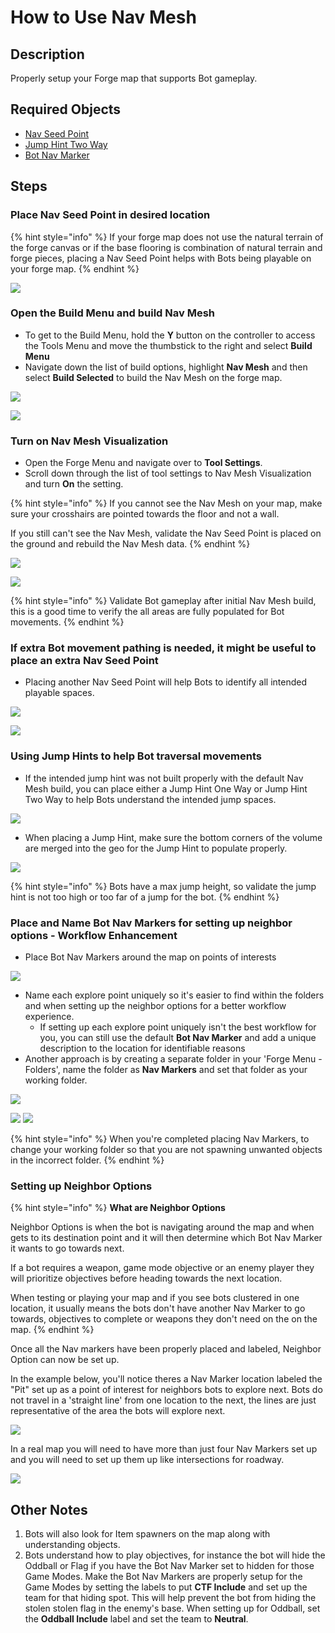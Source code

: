 # How to Use Nav Mesh

## Description

Properly setup your Forge map that supports Bot gameplay.

## Required Objects

* [Nav Seed Point](../objects/gameplay/nav-mesh/nav-seed-point.md)
* [Jump Hint Two Way](../objects/gameplay/nav-mesh/bot-jump-hint-two-way.md)
* [Bot Nav Marker](../objects/gameplay/nav-mesh/bot-nav-marker.md)

## Steps

### Place Nav Seed Point in desired location

{% hint style="info" %}
If your forge map does not use the natural terrain of the forge canvas or if the base flooring is combination of natural terrain and forge pieces, placing a Nav Seed Point helps with Bots being playable on your forge map.
{% endhint %}

![](../.gitbook/assets/images/tutorials/nav-mesh-tutorial-seed-point.png)

### Open the Build Menu and build Nav Mesh

* To get to the Build Menu, hold the **Y** button on the controller to access the Tools Menu and move the thumbstick to the right and select **Build Menu**
* Navigate down the list of build options, highlight **Nav Mesh** and then select **Build Selected** to build the Nav Mesh on the forge map.

![](../.gitbook/assets/images/tutorials/nav-mesh-tutorial-build-menu.png)

![](../.gitbook/assets/images/tutorials/nav-mesh-tutorial-build-nav-mesh.png)

### Turn on Nav Mesh Visualization

* Open the Forge Menu and navigate over to **Tool Settings**.
* Scroll down through the list of tool settings to Nav Mesh Visualization and turn **On** the setting.

{% hint style="info" %}
If you cannot see the Nav Mesh on your map, make sure your crosshairs are pointed towards the floor and not a wall.

If you still can't see the Nav Mesh, validate the Nav Seed Point is placed on the ground and rebuild the Nav Mesh data.
{% endhint %}

![](../.gitbook/assets/images/tutorials/nav-mesh-tutorial-tool-setting-nav-mesh-visualization.png)

![](../.gitbook/assets/images/tutorials/nav-mesh-tutorial-view-nav-mesh.png)

{% hint style="info" %}
Validate Bot gameplay after initial Nav Mesh build, this is a good time to verify the all areas are fully populated for Bot movements.
{% endhint %}

### If extra Bot movement pathing is needed, it might be useful to place an extra Nav Seed Point

* Placing another Nav Seed Point will help Bots to identify all intended playable spaces.

![](../.gitbook/assets/images/tutorials/nav-mesh-tutorial-non-populated-floors.png)

![](../.gitbook/assets/images/tutorials/nav-mesh-tutorial-extra-nav-seed-point.png)

### Using Jump Hints to help Bot traversal movements

* If the intended jump hint was not built properly with the default Nav Mesh build, you can place either a Jump Hint One Way or Jump Hint Two Way to help Bots understand the intended jump spaces.

![](../.gitbook/assets/images/tutorials/nav-mesh-tutorial-using-jump-hint.png)

* When placing a Jump Hint, make sure the bottom corners of the volume are merged into the geo for the Jump Hint to populate properly.

![](../.gitbook/assets/images/tutorials/nav-mesh-tutorial-using-jump-hint-geo.png)

{% hint style="info" %}
Bots have a max jump height, so validate the jump hint is not too high or too far of a jump for the bot.
{% endhint %}

### Place and Name Bot Nav Markers for setting up neighbor options - Workflow Enhancement

* Place Bot Nav Markers around the map on points of interests

![](../.gitbook/assets/images/tutorials/nav-mesh-tutorial-bot-explore-points.png)

* Name each explore point uniquely so it's easier to find within the folders and when setting up the neighbor options for a better workflow experience.
  * If setting up each explore point uniquely isn't the best workflow for you, you can still use the default **Bot Nav Marker** and add a unique description to the location for identifiable reasons
* Another approach is by creating a separate folder in your 'Forge Menu - Folders', name the folder as **Nav Markers** and set that folder as your working folder.

![](../.gitbook/assets/images/tutorials/nav-mesh-tutorial-rename-nav-marker.png)

![](../.gitbook/assets/images/tutorials/nav-mesh-tutorial-nav-marker-folder.png) ![](../.gitbook/assets/images/tutorials/nav-mesh-tutorial-nav-marker-working-folder.png)

{% hint style="info" %}
When you're completed placing Nav Markers, to change your working folder so that you are not spawning unwanted objects in the incorrect folder.
{% endhint %}

### Setting up Neighbor Options

{% hint style="info" %}
**What are Neighbor Options**

Neighbor Options is when the bot is navigating around the map and when gets to its destination point and it will then determine which Bot Nav Marker it wants to go towards next.

If a bot requires a weapon, game mode objective or an enemy player they will prioritize objectives before heading towards the next location.

When testing or playing your map and if you see bots clustered in one location, it usually means the bots don't have another Nav Marker to go towards, objectives to complete or weapons they don't need on the on the map.
{% endhint %}

Once all the Nav markers have been properly placed and labeled, Neighbor Option can now be set up.

In the example below, you'll notice theres a Nav Marker location labeled the "Pit" set up as a point of interest for neighbors bots to explore next. Bots do not travel in a 'straight line' from one location to the next, the lines are just representative of the area the bots will explore next.

![](../.gitbook/assets/images/tutorials/nav-mesh-tutorial-bot-pathing.png)

In a real map you will need to have more than just four Nav Markers set up and you will need to set up them up like intersections for roadway.

![](../.gitbook/assets/images/tutorials/nav-mesh-tutorial-bot-pathing-overview.png)

## Other Notes

1. Bots will also look for Item spawners on the map along with understanding objects.
2. Bots understand how to play objectives, for instance the bot will hide the Oddball or Flag if you have the Bot Nav Marker set to hidden for those Game Modes. Make the Bot Nav Markers are properly setup for the Game Modes by setting the labels to put **CTF Include** and set up the team for that hiding spot. This will help prevent the bot from hiding the stolen stolen flag in the enemy's base. When setting up for Oddball, set the **Oddball Include** label and set the team to **Neutral**.
